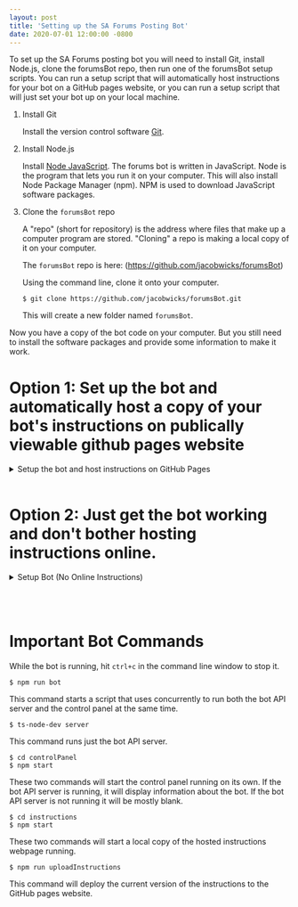 ```yaml
---
layout: post
title: 'Setting up the SA Forums Posting Bot'
date: 2020-07-01 12:00:00 -0800
---
```

To set up the SA Forums posting bot you will need to install Git, install Node.js, clone the forumsBot repo, then run one of the forumsBot setup scripts. You can run a setup script that will automatically host instructions for your bot on a GitHub pages website, or you can run a setup script that will just set your bot up on your local machine.

1. Install Git

    Install the version control software [Git](https://git-scm.com/downloads).

2. Install Node.js

    Install [Node JavaScript](https://nodejs.org/en/download/).
    The forums bot is written in JavaScript. Node is the program that lets you run it on your computer.
    This will also install Node Package Manager (npm). NPM is used to download JavaScript software packages.

3. Clone the `forumsBot` repo

    A "repo" (short for repository) is the address where files that make up a computer program are stored.
    "Cloning" a repo is making a local copy of it on your computer.

    The `forumsBot` repo is here: (https://github.com/jacobwicks/forumsBot)

    Using the command line, clone it onto your computer.

    ```
    $ git clone https://github.com/jacobwicks/forumsBot.git
    ```
    This will create a new folder named `forumsBot`.

Now you have a copy of the bot code on your computer. But you still need to install the software packages and provide some information to make it work.

# Option 1: Set up the bot and **automatically host a copy of your bot's instructions** on publically viewable github pages website
<details>
<summary markdown='span'>Setup the bot and host instructions on GitHub Pages</summary>

This will set up your bot locally and automatically set up a copy of your bots instructions on GitHub pages. Your bot can link to these instructions every time it posts, so people will know how to use your bot.

You'll need a GitHub account.

1. Go to [GitHub](www.github.com) and login.

2. Create a new repo.

    Don't initialize the repo with a Readme.

    Name the repo whatever you want. 
    
    I suggest something like "instructions".

3. Using the command line, navigate to the root folder of the `forumsBot` repo.

    You will need 6 pieces of information to get the bot fully running
    * SA Forums Account Username
    * SA Forums Account Password
    * The botName: the name you want people to call the bot when they give it instructions
    * A password for your locally running bot control panel
    * Your GitHub Username
    * The name of the repo you just created to host the instructions 
<br/>
<br/>
4. Run the npm script `fullSetupWithHostedInstructions`. This is case sensitive.

    ```
    $ npm run fullSetupWithHostedInstructions
    ```
5. Answer the forumsBot setup prompts

    Setup will prompt you for the SA Forums Account Username, SA Forums Account Password, the botName, and the local control panel password.

    * **SA Account Username and Password**

    If you want the bot to work, you need to give it a working SA Forums Account Username and Password. If you don't care if it actually runs, you can skip these steps. You can change them later in the "Credentials" tab of the control panel.

    * **botName**

    If you want the bot to work, you need to give it a botName. The bot will look for posts that start with the botName in order to recognize when posters are giving the bot instructions. You can change the botName in the "Credentials" tab of the control panel.

    * **Control Panel Password** *required*

    The local control panel password is the password for the local control panel. The control panel is password protected. If you don't set a password you won't be able to login to the control panel.

6. Answer the Instructions setup prompts

    At the prompts, enter your github username and the repo name. 
    Enter just the repo name, not the full repo url. 
    The repo name is case sensitive. 
    
    After you have answered the prompts, the instructions setup script will run.

    The instructions setup will generate an instructions website based on the settings of your bot. This website will be hosted on GitHub pages using the repo that you created. When you make changes to how your bot works, you can use the control panel or the command line to update the instructions website.  

    [Curious about how the instructions script works?]({% post_url 2020-07-07-forums-bot-explain-instructions-setup-script %})

7. Control Panel Will Start Automatically

    After the script has finished installing, it will start the bot and the control panel running. The control panel will open automatically in a web browser.
    
    When you aren't logged in the control panel will display instructions on how to use your bot. 

8. Login to Control Panel

    Click the 'cog' icon in the upper left and enter your control panel password to log in. 

    Once you have logged in to the control panel you can use the bot controls and edit the bot settings.

9. Use control panel to change settings and run the bot

    The bot "watches" all threads that the SA account has bookmarked. 

    Click 'Run Once' to scan all bookmarked threads.
    
    The bot's activity will be displayed in the Log Viewer.

## Updating Instructions
The instructions on the GitHub pages website won't update automatically. But you can update them two ways.

* **Using the Control Panel**

Run the control panel. Click the 'save' icon in the TopBar of the controlPanel. This will update the `instructions.json` file in the `instructions` module and push the updates to the `gh-pages` branch of your repo. The changes will then be visible on the instructions website.

* **Using the Command Line**

Navigate to the root folder of the `forumsBot`. Run the npm script `uploadInstructions`.

```
$ npm run uploadInstructions
```
The script will update the `instructions.json` file in the `instructions` module and push the updates to the `gh-pages` branch of your repo. The changes will then be visible on the instructions website.

# You're (mostly) Done

That's it! Kind of.

The bot is now up and running, but a lot of the actions the bot can take won't work until you **add the API keys** that they depend on. 

For example, your bot can't post a tweet until you add the Twitter API key. 

Your bot also can't host images on Imgur until you add the Imgur API Key. 

[How to add API Keys to your bot]({% post_url 2020-07-07-forums-bot-api-keys %})

</details>
<br/>

# Option 2: Just get the bot working and **don't bother hosting instructions online**. 
<details>
<summary markdown='span'>Setup Bot (No Online Instructions)</summary>

You will need 4 pieces of information to get the bot fully running
* SA Forums Account Username
* SA Forums Account Password
* The botName: the name you want people to call the bot when they give it instructions
* A password for your locally running bot control panel

1. Run the `fullSetup` script

    Go into the `forumsBot` folder and run the fullSetup script.

    ```
    $ cd forumsBot
    $ npm run fullSetup
    ```

2. Answer the setup prompts

    Setup will prompt you for the SA Forums Account Username, SA Forums Account Password, the botName, and the local control panel password.

    * **SA Account Username and Password**

    If you want the bot to work, you need to give it a working SA Forums Account Username and Password. If you don't care if it actually runs, you can skip these steps. You can change them later in the "Credentials" tab of the control panel.

    * **botName**

    If you want the bot to work, you need to give it a botName. The bot will look for posts that start with the botName in order to recognize when posters are giving the bot instructions. You can change the botName in the "Credentials" tab of the control panel.

    * **Control Panel Password** *required*

    The local control panel password is the password for the local control panel. The control panel is password protected. If you don't set a password you won't be able to login to the control panel.

    After you answer these prompts, the setup script will start the bot and open the control panel in your web browser. 

3. Control Panel Will Start Automatically

    After the script has finished installing, it will start the bot and the control panel running. The control panel will open automatically in a web browser.
    
    When you aren't logged in the control panel will display instructions on how to use your bot. 

4. Login to Control Panel

    Click the 'cog' icon in the upper left and enter your control panel password to log in. 

    Once you have logged in to the control panel you can use the bot controls and edit the bot settings.

5. Use control panel to change settings and run the bot

    The bot "watches" all threads that the SA account has bookmarked. 

    Click 'Run Once' to scan all bookmarked threads.
    
    The bot's activity will be displayed in the Log Viewer.

# You're (mostly) Done

That's it! Kind of.

The bot is now up and running, but a lot of the actions the bot can take won't work until you **add the API keys** that they depend on. 

For example, your bot can't post a tweet until you add the Twitter API key. 

Your bot also can't host images on Imgur until you add the Imgur API Key. 

[How to add API Keys to your bot]({% post_url 2020-07-07-forums-bot-api-keys %})

</details>
<br/>
<br/>
<br/>

# Important Bot Commands

While the bot is running, hit `ctrl+c` in the command line window to stop it.

```
$ npm run bot
```
This command starts a script that uses concurrently to run both the bot API server and the control panel at the same time.

```
$ ts-node-dev server
```
This command runs just the bot API server.

```
$ cd controlPanel
$ npm start
```
These two commands will start the control panel running on its own. If the bot API server is running, it will display information about the bot. If the bot API server is not running it will be mostly blank.

```
$ cd instructions
$ npm start
```
These two commands will start a local copy of the hosted instructions webpage running.

```
$ npm run uploadInstructions
```
This command will deploy the current version of the instructions to the GitHub pages website.
